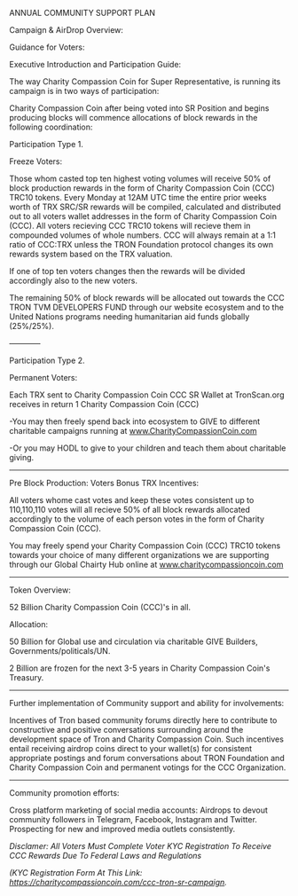 ANNUAL COMMUNITY SUPPORT PLAN

Campaign & AirDrop Overview:


Guidance for Voters:

Executive Introduction and Participation Guide:

The way Charity Compassion Coin for Super Representative, is running its campaign is in two ways of participation:

Charity Compassion Coin after being voted into SR Position and begins producing blocks will commence allocations of block rewards in the following coordination:


Participation Type 1. 

Freeze Voters:

Those whom casted top ten highest voting volumes will receive 50% of block production rewards in the form of Charity Compassion Coin (CCC) TRC10 tokens. Every Monday at 12AM UTC time the entire prior weeks worth of TRX SRC/SR rewards will be compiled, calculated and distributed out to all voters wallet addresses in the form of Charity Compassion Coin (CCC). All voters recieving CCC TRC10 tokens will recieve them in compounded volumes of whole numbers. CCC will always remain at a 1:1 ratio of CCC:TRX unless the TRON Foundation protocol changes its own rewards system based on the TRX valuation.

If one of top ten voters changes then the rewards will be divided accordingly also to the new voters.

The remaining 50% of block rewards will be allocated out towards the CCC TRON TVM DEVELOPERS FUND through our website ecosystem and to the United Nations programs needing humanitarian aid funds globally (25%/25%).

————

Participation Type 2. 

Permanent Voters:

Each TRX sent to Charity Compassion Coin CCC SR Wallet at TronScan.org receives in return 1 Charity Compassion Coin (CCC)

-You may then freely spend back into ecosystem to GIVE to different charitable campaigns running at www.CharityCompassionCoin.com

-Or you may HODL to give to your children and teach them about charitable giving.

----

Pre Block Production: Voters Bonus TRX Incentives: 

All voters whome cast votes and keep these votes consistent up to 110,110,110 votes will all recieve 50% of all block rewards allocated accordingly to the volume of each person votes in the form of Charity Compassion Coin (CCC).

You may freely spend your Charity Compassion Coin (CCC) TRC10 tokens towards your choice of many different organizations we are supporting through our Global Chairty Hub online at www.charitycompassioncoin.com

--------

Token Overview:

52 Billion Charity Compassion Coin (CCC)'s in all.

Allocation:

50 Billion for Global use and circulation via charitable GIVE Builders, Governments/politicals/UN.

2 Billion are frozen for the next 3-5 years in Charity Compassion Coin's Treasury.

--------

Further implementation of Community support and ability for involvements:

Incentives of Tron based community forums directly here to contribute to constructive and positive conversations surrounding around the development space of Tron and Charity Compassion Coin. Such incentives entail receiving airdrop coins direct to your wallet(s) for consistent appropriate postings and forum conversations about TRON Foundation and Charity Compassion Coin and permanent votings for the CCC Organization.

--------

Community promotion efforts:

Cross platform marketing of social media accounts: Airdrops to devout community followers in Telegram, Facebook, Instagram and Twitter. Prospecting for new and improved media outlets consistently.


*Disclamer: All Voters Must Complete Voter KYC Registration To Receive CCC Rewards Due To Federal Laws and Regulations* 

*(KYC Registration Form At This Link: https://charitycompassioncoin.com/ccc-tron-sr-campaign.*
